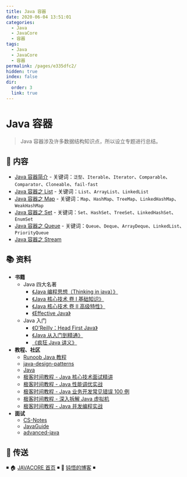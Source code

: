```yaml
---
title: Java 容器
date: 2020-06-04 13:51:01
categories:
  - Java
  - JavaCore
  - 容器
tags:
  - Java
  - JavaCore
  - 容器
permalink: /pages/e335dfc2/
hidden: true
index: false
dir:
  order: 3
  link: true
---
```


# Java 容器

> Java 容器涉及许多数据结构知识点，所以设立专题进行总结。

## 📖 内容

- [Java 容器简介](Java_容器_简介.md) - 关键词：`泛型`、`Iterable`、`Iterator`、`Comparable`、`Comparator`、`Cloneable`、`fail-fast`
- [Java 容器之 List](Java_容器_List.md) - 关键词：`List`、`ArrayList`、`LinkedList`
- [Java 容器之 Map](Java_容器_Map.md) - 关键词：`Map`、`HashMap`、`TreeMap`、`LinkedHashMap`、`WeakHashMap`
- [Java 容器之 Set](Java_容器_Set.md) - 关键词：`Set`、`HashSet`、`TreeSet`、`LinkedHashSet`、`EnumSet`
- [Java 容器之 Queue](Java_容器_Queue.md) - 关键词：`Queue`、`Deque`、`ArrayDeque`、`LinkedList`、`PriorityQueue`
- [Java 容器之 Stream](Java_容器_Stream.md)

## 📚 资料

- **书籍**
  - Java 四大名著
    - [《Java 编程思想（Thinking in java）》](https://book.douban.com/subject/2130190/)
    - [《Java 核心技术 卷 I 基础知识》](https://book.douban.com/subject/26880667/)
    - [《Java 核心技术 卷 II 高级特性》](https://book.douban.com/subject/27165931/)
    - [《Effective Java》](https://book.douban.com/subject/30412517/)
  - Java 入门
    - [《O'Reilly：Head First Java》](https://book.douban.com/subject/2000732/)
    - [《Java 从入门到精通》](https://item.jd.com/12555860.html)
    - [《疯狂 Java 讲义》](https://book.douban.com/subject/3246499/)
- **教程、社区**
  - [Runoob Java 教程](https://www.runoob.com/java/java-tutorial.html)
  - [java-design-patterns](https://github.com/iluwatar/java-design-patterns)
  - [Java](https://github.com/TheAlgorithms/Java)
  - [极客时间教程 - Java 核心技术面试精讲](https://time.geekbang.org/column/intro/82)
  - [极客时间教程 - Java 性能调优实战](https://time.geekbang.org/column/intro/100028001)
  - [极客时间教程 - Java 业务开发常见错误 100 例](https://time.geekbang.org/column/intro/100047701)
  - [极客时间教程 - 深入拆解 Java 虚拟机](https://time.geekbang.org/column/intro/100010301)
  - [极客时间教程 - Java 并发编程实战](https://time.geekbang.org/column/intro/100023901)
- **面试**
  - [CS-Notes](https://github.com/CyC2018/CS-Notes)
  - [JavaGuide](https://github.com/Snailclimb/JavaGuide)
  - [advanced-java](https://github.com/doocs/advanced-java)

## 🚪 传送

◾ 🏠 [JAVACORE 首页](https://github.com/dunwu/javacore/) ◾ 🎯 [钝悟的博客](https://dunwu.github.io/waterdrop/) ◾
